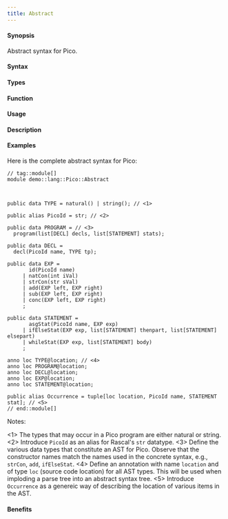 ```yaml
---
title: Abstract
---
```


#### Synopsis

Abstract syntax for Pico.

#### Syntax

#### Types

#### Function
       
#### Usage

#### Description

#### Examples

Here is the complete abstract syntax for Pico:


```rascal
// tag::module[]
module demo::lang::Pico::Abstract



public data TYPE = natural() | string(); // <1>
	  
public alias PicoId = str; // <2>
	  
public data PROGRAM = // <3>
  program(list[DECL] decls, list[STATEMENT] stats);

public data DECL =
  decl(PicoId name, TYPE tp);

public data EXP = 
       id(PicoId name)
     | natCon(int iVal)
     | strCon(str sVal)
     | add(EXP left, EXP right)
     | sub(EXP left, EXP right)
     | conc(EXP left, EXP right)
     ;
    
public data STATEMENT =
       asgStat(PicoId name, EXP exp)
     | ifElseStat(EXP exp, list[STATEMENT] thenpart, list[STATEMENT] elsepart)
     | whileStat(EXP exp, list[STATEMENT] body)
     ;

anno loc TYPE@location; // <4>
anno loc PROGRAM@location;
anno loc DECL@location;
anno loc EXP@location;
anno loc STATEMENT@location;

public alias Occurrence = tuple[loc location, PicoId name, STATEMENT stat]; // <5>
// end::module[]

```

                
Notes:

<1> The types that may occur in a Pico program are either natural or string.
<2> Introduce `PicoId` as an alias for Rascal's `str` datatype.
<3> Define the various data types that constitute an AST for Pico. Observe that the constructor names match the names used in the concrete syntax, e.g., `strCon`, `add`, `ifElseStat`.
<4> Define an annotation with name `location` and of type `loc` (source code location) for all AST types. This will be used when imploding
    a parse tree into an abstract syntax tree.
<5> Introduce `Occurrence` as a genereic way of describing the location of various items in the AST.

#### Benefits


